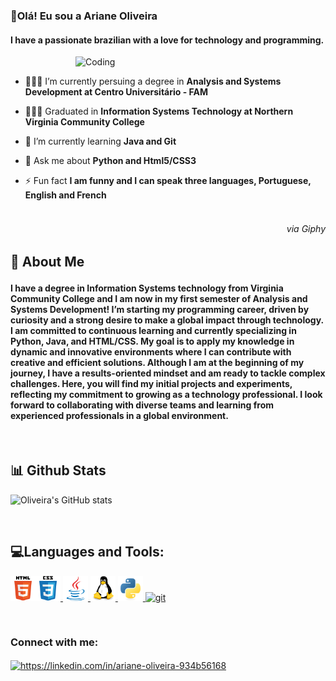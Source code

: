 ### 💫Olá! Eu sou a Ariane Oliveira 

<h4 align="left">I have a passionate brazilian with a love for technology and programming.</h4>

<img align="right" alt="Coding" width="400" src="https://i.giphy.com/media/v1.Y2lkPTc5MGI3NjExc2ltNXBjbzEyaGhjNnJ4cWJudGg1dXRqaXA3NnNqeXYwaW1rNXY1diZlcD12MV9pbnRlcm5hbF9naWZfYnlfaWQmY3Q9Zw/L1R1tvI9svkIWwpVYr/giphy.gif">
<br>


- 👩🏾‍🎓 I’m currently persuing a degree in **Analysis and Systems Development at Centro Universitário - FAM** 

- 👩🏾‍💻 Graduated in **Information Systems Technology at Northern Virginia Community College**

- 🌱 I’m currently learning **Java and Git**

- 💬 Ask me about **Python and Html5/CSS3**

- ⚡ Fun fact **I am funny and I can speak three languages, Portuguese, English and French**
<br><br>

<h6><p align="right">via Giphy</p></h6>

<h2 align="left">🦋 About Me</2>
<p><h4>I have a degree in Information Systems technology from Virginia Community College and I am now in my first semester of Analysis and Systems Development! I’m starting my programming career, driven by curiosity and a strong desire to make a global impact through technology. I am committed to continuous learning and currently specializing in Python, Java, and HTML/CSS. My goal is to apply my knowledge in dynamic and innovative environments where I can contribute with creative and efficient solutions. Although I am at the beginning of my journey, I have a results-oriented mindset and am ready to tackle complex challenges. Here, you will find my initial projects and experiments, reflecting my commitment to growing as a technology professional. I look forward to collaborating with diverse teams and learning from experienced professionals in a global environment.</h4></p>
<br>

<h2 align="left">📊 Github Stats</h2>

![Oliveira's GitHub stats](https://github-readme-stats.vercel.app/api?username=Ariane-Oli&show_icons=true&theme=dracula)

<div style="display: inline_block"><br>
  <h2 align="left">💻Languages and Tools:</h2>
  <a href="https://www.w3.org/html/" target="_blank" rel="noreferrer"> <img src="https://raw.githubusercontent.com/devicons/devicon/master/icons/html5/html5-original-wordmark.svg" alt="html5" width="40" height="40"align="left"> <a href="https://www.w3schools.com/css/" target="_blank" rel="noreferrer"> <img src="https://raw.githubusercontent.com/devicons/devicon/master/icons/css3/css3-original-wordmark.svg" alt="css3" width="40" height="40"/> </a> <a href="https://www.java.com" target="_blank" rel="noreferrer"> <img src="https://raw.githubusercontent.com/devicons/devicon/master/icons/java/java-original.svg" alt="java" width="40" height="40"/> </a> <a href="https://www.linux.org/" target="_blank" rel="noreferrer"> <img src="https://raw.githubusercontent.com/devicons/devicon/master/icons/linux/linux-original.svg" alt="linux" width="40" height="40"/> </a> <a href="https://www.python.org" target="_blank" rel="noreferrer"> <img src="https://raw.githubusercontent.com/devicons/devicon/master/icons/python/python-original.svg" alt="python" width="40" height="40"/> </a> <a href="https://git-scm.com/" target="_blank" rel="noreferrer"> <img src="https://www.vectorlogo.zone/logos/git-scm/git-scm-icon.svg" alt="git" width="40" height="40"/> </a> </p> 
</div>

<br>

<h3 align="left">Connect with me:</h3>
<p align="left">
<a href="https://linkedin.com/in/https://linkedin.com/in/ariane-oliveira-934b56168" target="blank"><img align="center" src="https://raw.githubusercontent.com/rahuldkjain/github-profile-readme-generator/master/src/images/icons/Social/linked-in-alt.svg" alt="https://linkedin.com/in/ariane-oliveira-934b56168" height="30" width="40" /></a>
</p>









